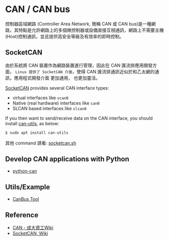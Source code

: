 # CAN / CAN bus

控制器區域網路 (Controller Area Network, 簡稱 CAN 或 CAN bus)是一種網路，其特點是允許網路上的多個微控制器或設備直接互相通訊，網路上不需要主機(Host)控制通訊，並且提供高安全等級及有效率的即時控制。

## SocketCAN

由於系統將 CAN 裝置作為網路裝置進行管理，因此在 CAN 匯流排應用開發方面， `Linux 提供了 SocketCAN 介面`，使得 CAN 匯流排通訊近似於和乙太網的通訊，應用程式開發介面 更加通用， 也更加靈活。

[SocketCAN](https://docs.kernel.org/networking/can.html) provides several CAN interface types:
  - virtual interfaces like `vcan0`
  - Native (real hardware) interfaces like `can0`
  - SLCAN based interfaces like `slcan0`

If you then want to send/receive data on the CAN interface, you should install [can-utils](https://github.com/linux-can/can-utils), as below:

```sh
$ sudo apt install can-utils
```

其他 command 請看: [socketcan.sh](./socketcan.sh)

## Develop CAN applications with Python

- [python-can](https://github.com/hardbyte/python-can)

## Utils/Example

- [CanBus Tool](https://github.com/kaka-lin/canbus-tool)

## Reference

- [CAN - 成大資工Wiki](http://wiki.csie.ncku.edu.tw/embedded/CAN)
- [SocketCAN, Wiki](https://en.wikipedia.org/wiki/SocketCAN)
